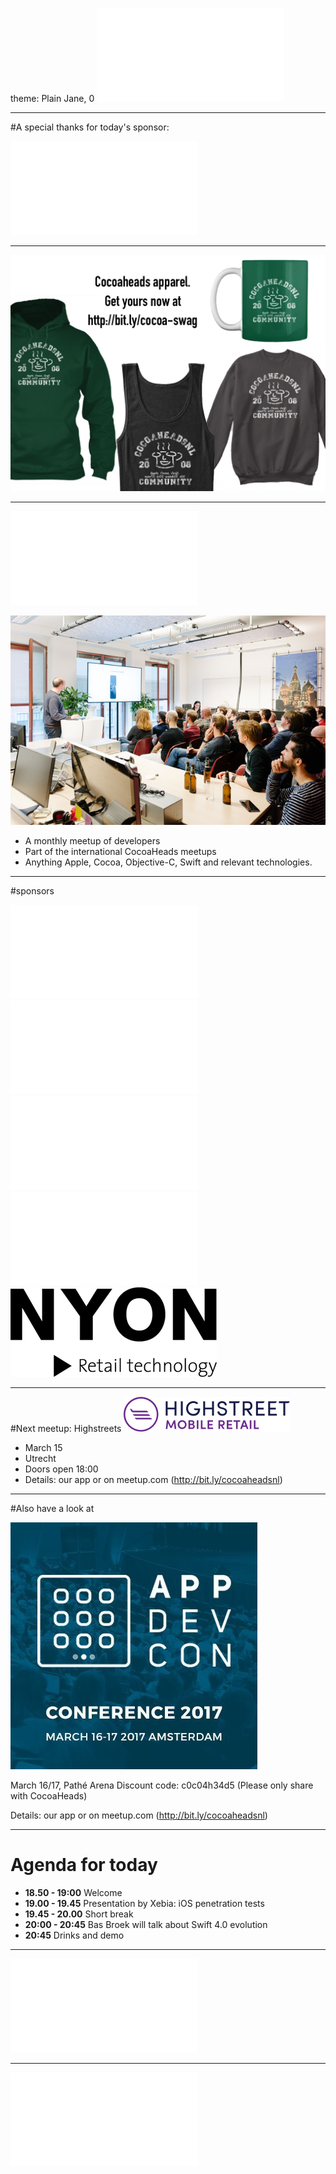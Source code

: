 theme: Plain Jane, 0
 ![fit 150%](../../Logos/CocoaHeadsNL.pdf)

---

#A special thanks for today's sponsor: 

![inline fit](../../Logos/xebia.pdf)

---

![fit](../../Images/swag.png)

---

![right](../../Logos/CocoaHeadsNL.pdf)

![inline fit](../../Images/4.jpg)

- A monthly meetup of developers
- Part of the international CocoaHeads meetups
- Anything Apple, Cocoa, Objective-C, Swift and relevant technologies.

---

#sponsors

![inline fit 40%](../../Logos/theCapitals.pdf)![inline fit 100%](../../Logos/ING_Logo_RGB_A6.pdf)
![inline fit 60%](../../Logos/egeniq.pdf)![inline fit 300%](../../Logos/xebia.pdf)
![inline fit 80%](../../Logos/logo-nyon_black_website.png)

---

#Next meetup: Highstreets
![inline](../../Logos/highstreetslogo.png)

- March 15
- Utrecht
- Doors open 18:00
- Details: our app or on meetup.com (http://bit.ly/cocoaheadsnl)

---

#Also have a look at

![inline fit](../../Logos/appdevcon.jpg)

March 16/17, Pathé Arena
Discount code: c0c04h34d5
(Please only share with CocoaHeads)

Details: our app or on meetup.com (http://bit.ly/cocoaheadsnl)

---

# Agenda for today

- **18.50 - 19:00** Welcome  
- **19.00 - 19.45** Presentation by Xebia: iOS penetration tests
- **19.45 - 20.00** Short break
- **20:00 - 20:45** Bas Broek will talk about Swift 4.0 evolution
- **20:45** Drinks and demo

---

![inline fit](../../Logos/xebia.pdf)

---

![fit 150%](../../Logos/CocoaHeadsNL.pdf)
